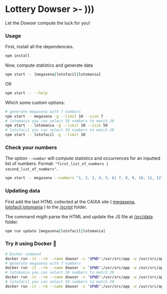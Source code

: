# Lottery Dowser >- )))

Let the Dowser compute the luck for you!

### Usage

First, install all the dependencies.

```bash
npm install
```

Now, compute statistics and generate data

```bash
npm start -- [megasena|lotofacil|lotomania]
```
OR
```bash
npm start -- --help
```
Which some custom options:
```bash
# generate megasena with 7 numbers
npm start -- megasena -g --limit 10 --size 7
# lotomania you can select 50 numbers to match 20
npm start -- lotomania -g --limit 10 --size 50
# lotofacil you can select 50 numbers to match 20
npm start -- lotofacil -g --limit 10
```
### Check your numbers

The option `--number` will compute statistics and occurrences for an inputted list of numbers.
Format: `"first_list_of_numbers | second_list_of_numbers"`.

```bash
npm start -- megasena --numbers "1, 2, 3, 4, 5, 6| 7, 8, 9, 10, 11, 12"
```

### Updating data

First add the last HTML collected at the CAIXA site ( [megasena](http://loterias.caixa.gov.br/wps/portal/loterias/landing/megasena/), [lotofacil](http://loterias.caixa.gov.br/wps/portal/loterias/landing/lotofacil/),[lotomania](http://loterias.caixa.gov.br/wps/portal/loterias/landing/lotomania/) ) to the [/script](/script) folder.

The command migth parse the HTML and update the JS file at [/src/data](/src/data) folder.

```bash
npm run update [megasena|lotofacil|lotomania]
```

### Try it using Docker :whale:

```bash
# Docker command
docker run -it --rm --name dowser -v "$PWD":/usr/src/app -w /usr/src/app node:9-alpine ...
# generate megasena with 7 numbers
docker run -it --rm --name dowser -v "$PWD":/usr/src/app -w /usr/src/app node:9-alpine node . megasena -g --limit 10 --size 7
# lotomania you can select 50 numbers to match 20
docker run -it --rm --name dowser -v "$PWD":/usr/src/app -w /usr/src/app node:9-alpine node . lotomania -g --limit 10 --size 50
# lotofacil you can select 50 numbers to match 20
docker run -it --rm --name dowser -v "$PWD":/usr/src/app -w /usr/src/app node:9-alpine node . lotofacil -g --limit 10
```

